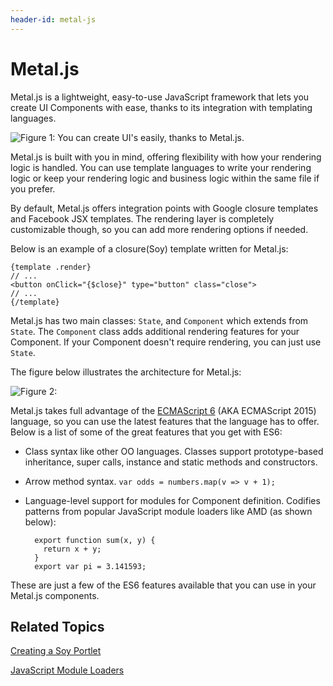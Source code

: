 ```yaml
---
header-id: metal-js
---
```


# Metal.js

Metal.js is a lightweight, easy-to-use JavaScript framework that lets you create
UI Components with ease, thanks to its integration with templating languages.

![Figure 1: You can create UI's easily, thanks to Metal.js.](../../../../images/metal-js-home-page.png)

Metal.js is built with you in mind, offering flexibility with how your rendering 
logic is handled. You can use template languages to write your rendering logic 
or keep your rendering logic and business logic within the same file if you 
prefer.

By default, Metal.js offers integration points with Google closure templates and 
Facebook JSX templates. The rendering layer is completely customizable though, 
so you can add more rendering options if needed.

Below is an example of a closure(Soy) template written for Metal.js:

    {template .render}
    // ...
    <button onClick="{$close}" type="button" class="close">
    // ...
    {/template}

Metal.js has two main classes: `State`, and `Component` which extends from
`State`.  The `Component` class adds additional rendering features for your
Component. If your Component doesn't require rendering, you can just use
`State`.

The figure below illustrates the architecture for Metal.js:

![Figure 2:](../../../../images/metal-js-architecture.png)

Metal.js takes full advantage of the [ECMAScript 6](http://www.ecma-international.org/ecma-262/6.0/)
(AKA ECMAScript 2015) language, so you can use the latest features that the
language has to offer. Below is a list of some of the great features that you
get with ES6:

- Class syntax like other OO languages. Classes support prototype-based 
  inheritance, super calls, instance and static methods and constructors.
- Arrow method syntax. `var odds = numbers.map(v => v + 1);`
- Language-level support for modules for Component definition. Codifies patterns 
  from popular JavaScript module loaders like AMD (as shown below):

        export function sum(x, y) {
          return x + y;
        }
        export var pi = 3.141593;

These are just a few of the ES6 features available that you can use in your
Metal.js components.

## Related Topics

[Creating a Soy Portlet](/docs/7-0/tutorials/-/knowledge_base/t/creating-a-soy-portlet)

[JavaScript Module Loaders](/docs/7-0/tutorials/-/knowledge_base/t/javascript-module-loaders)
